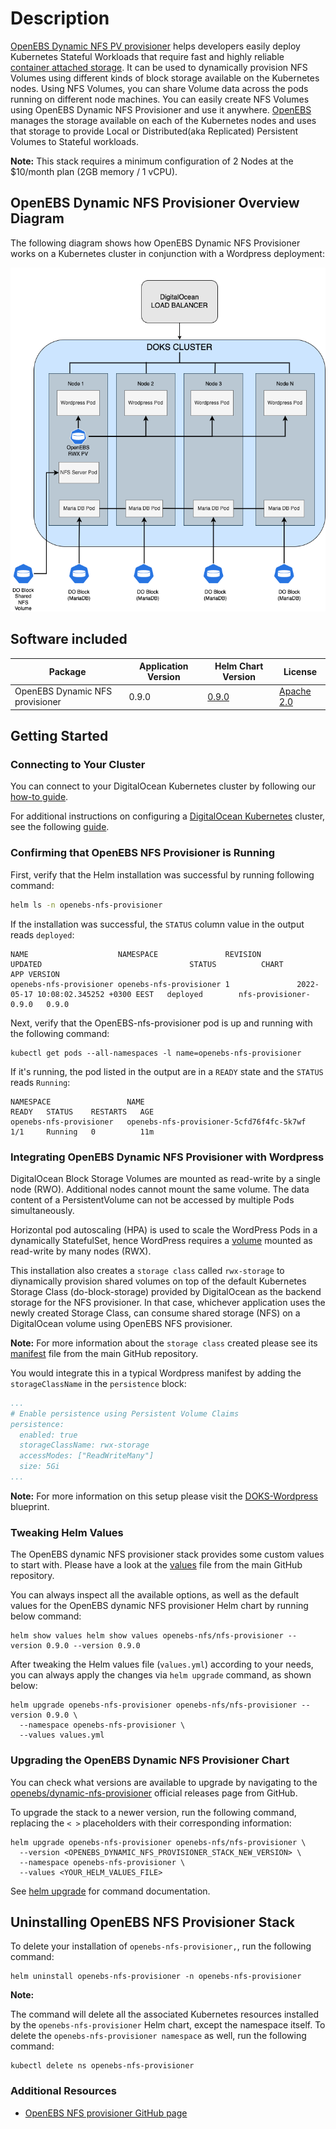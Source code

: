 # Description

[OpenEBS Dynamic NFS PV provisioner](https://github.com/openebs/dynamic-nfs-provisioner) helps developers easily deploy Kubernetes Stateful Workloads that require fast and highly reliable [container attached storage](https://openebs.io/docs/concepts/cas). It can be used to dynamically provision NFS Volumes using different kinds of block storage available on the Kubernetes nodes. Using NFS Volumes, you can share Volume data across the pods running on different node machines. You can easily create NFS Volumes using OpenEBS Dynamic NFS Provisioner and use it anywhere.
[OpenEBS](https://openebs.io/docs) manages the storage available on each of the Kubernetes nodes and uses that storage to provide Local or Distributed(aka Replicated) Persistent Volumes to Stateful workloads.

**Note:** This stack requires a minimum configuration of 2 Nodes at the $10/month plan (2GB memory / 1 vCPU).

## OpenEBS Dynamic NFS Provisioner Overview Diagram

The following diagram shows how OpenEBS Dynamic NFS Provisioner works on a Kubernetes cluster in conjunction with a Wordpress deployment:

![OpenEBS Dynamic NFS Provisioner Overview](assets/images/arch_openebs.png)

## Software included

| Package               | Application Version   | Helm Chart Version |License                                                                                    |
| ---| ---- | ---- | ------------- |
| OpenEBS Dynamic NFS provisioner | 0.9.0 | [0.9.0](https://github.com/openebs/dynamic-nfs-provisioner) | [Apache 2.0](https://github.com/openebs/dynamic-nfs-provisioner/blob/develop/LICENSE) |

## Getting Started

### Connecting to Your Cluster

You can connect to your DigitalOcean Kubernetes cluster by following our [how-to guide](https://www.digitalocean.com/docs/kubernetes/how-to/connect-to-cluster/).

For additional instructions on configuring a [DigitalOcean Kubernetes](https://cloud.digitalocean.com/kubernetes/clusters/) cluster, see the following [guide](https://github.com/digitalocean/Kubernetes-Starter-Kit-Developers/tree/main/01-setup-DOKS#how-to-set-up-a-digitalocean-managed-kubernetes-cluster-doks).

### Confirming that OpenEBS NFS Provisioner is Running

First, verify that the Helm installation was successful by running following command:

```bash
helm ls -n openebs-nfs-provisioner
```

If the installation was successful, the `STATUS` column value in the output reads `deployed`:

```text
NAME                    NAMESPACE               REVISION        UPDATED                                 STATUS          CHART                   APP VERSION
openebs-nfs-provisioner openebs-nfs-provisioner 1               2022-05-17 10:08:02.345252 +0300 EEST   deployed        nfs-provisioner-0.9.0   0.9.0 
```

Next, verify that the OpenEBS-nfs-provisioner pod is up and running with the following command:

```console
kubectl get pods --all-namespaces -l name=openebs-nfs-provisioner
```

If it's running, the pod listed in the output are in a `READY` state and the `STATUS` reads `Running`:

```text
NAMESPACE                 NAME                                       READY   STATUS    RESTARTS   AGE
openebs-nfs-provisioner   openebs-nfs-provisioner-5cfd76f4fc-5k7wf   1/1     Running   0          11m
```

### Integrating OpenEBS Dynamic NFS Provisioner with Wordpress

DigitalOcean Block Storage Volumes are mounted as read-write by a single node (RWO). Additional nodes cannot mount the same volume. The data content of a PersistentVolume can not be accessed by multiple Pods simultaneously.

Horizontal pod autoscaling (HPA) is used to scale the WordPress Pods in a dynamically StatefulSet, hence WordPress requires a [volume](https://kubernetes.io/docs/concepts/storage/volumes/) mounted as read-write by many nodes (RWX).

This installation also creates a `storage class` called `rwx-storage` to diynamically provision shared volumes on top of the default Kubernetes Storage Class (do-block-storage) provided by DigitalOcean as the backend storage for the NFS provisioner. In that case, whichever application uses the newly created Storage Class, can consume shared storage (NFS) on a DigitalOcean volume using OpenEBS NFS provisioner.

**Note:**
For more information about the `storage class` created please see its [manifest](./assets/manifests/sc-rwx.yaml) file from the main GitHub repository.

You would integrate this in a typical Wordpress manifest by adding the `storageClassName` in the `persistence` block:

```yaml
...
# Enable persistence using Persistent Volume Claims
persistence:
  enabled: true
  storageClassName: rwx-storage
  accessModes: ["ReadWriteMany"]
  size: 5Gi
...
```

**Note:**
For more information on this setup please visit the [DOKS-Wordpress](https://github.com/digitalocean/container-blueprints/tree/main/DOKS-wordpress) blueprint.

### Tweaking Helm Values

The OpenEBS dynamic NFS provisioner stack provides some custom values to start with. Please have a look at the [values](./values.yml) file from the main GitHub repository.

You can always inspect all the available options, as well as the default values for the OpenEBS dynamic NFS provisioner Helm chart by running below command:

```console
helm show values helm show values openebs-nfs/nfs-provisioner --version 0.9.0 --version 0.9.0
```

After tweaking the Helm values file (`values.yml`) according to your needs, you can always apply the changes via `helm upgrade` command, as shown below:

```console
helm upgrade openebs-nfs-provisioner openebs-nfs/nfs-provisioner --version 0.9.0 \
  --namespace openebs-nfs-provisioner \
  --values values.yml
```

### Upgrading the OpenEBS Dynamic NFS Provisioner Chart

You can check what versions are available to upgrade by navigating to the [openebs/dynamic-nfs-provisioner](https://github.com/openebs/dynamic-nfs-provisioner) official releases page from GitHub.

To upgrade the stack to a newer version, run the following command, replacing the `< >` placeholders with their corresponding information:

```console
helm upgrade openebs-nfs-provisioner openebs-nfs/nfs-provisioner \
  --version <OPENEBS_DYNAMIC_NFS_PROVISIONER_STACK_NEW_VERSION> \
  --namespace openebs-nfs-provisioner \
  --values <YOUR_HELM_VALUES_FILE>
```

See [helm upgrade](https://helm.sh/docs/helm/helm_upgrade/) for command documentation.

## Uninstalling OpenEBS NFS Provisioner Stack

To delete your installation of `openebs-nfs-provisioner,`, run the following command:

```console
helm uninstall openebs-nfs-provisioner -n openebs-nfs-provisioner
```

**Note:**

The command will delete all the associated Kubernetes resources installed by the `openebs-nfs-provisioner` Helm chart, except the namespace itself. To delete the `openebs-nfs-provisioner namespace` as well, run the following command:

```console
kubectl delete ns openebs-nfs-provisioner
```

### Additional Resources

- [OpenEBS NFS provisioner GitHub page](https://github.com/openebs/dynamic-nfs-provisioner)
